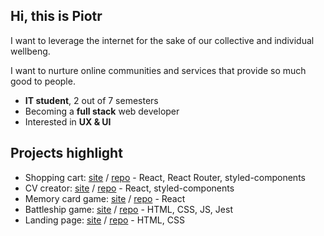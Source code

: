 ## Hi, this is Piotr 

I want to leverage the internet for the sake of our collective and individual wellbeng. 

I want to nurture online communities and services that provide so much good to people.  

- **IT student**, 2 out of 7 semesters 
- Becoming a **full stack** web developer   
- Interested in **UX & UI** 

## Projects highlight 

- Shopping cart: [site](https://piotrnajda3000.github.io/shopping-cart/)  /  [repo](https://github.com/piotrnajda3000/shopping-cart) - React, React Router, styled-components 
- CV creator: [site](https://piotrnajda3000.github.io/cvCreator/)  /  [repo](https://github.com/piotrnajda3000/cvCreator)  - React, styled-components
- Memory card game: [site](https://piotrnajda3000.github.io/memory-card)  /  [repo](https://github.com/piotrnajda3000/memory-card) - React
- Battleship game: [site](https://piotrnajda3000.github.io/battleship/) / [repo](https://github.com/piotrnajda3000/battleship) - HTML, CSS, JS, Jest 
- Landing page: [site](https://piotrnajda3000.github.io/landing-page)  /  [repo](https://github.com/piotrnajda3000/landing-page) - HTML, CSS     

